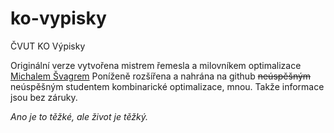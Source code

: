# ko-vypisky
ČVUT KO Výpisky

Originální verze vytvořena mistrem řemesla a milovníkem optimalizace [Michalem Švagrem](https://github.com/Mighantos)
Poníženě rozšířena a nahrána na github ~~neúspěšným~~ neúspěšným studentem kombinarické optimalizace, mnou. Takže informace jsou bez záruky.

*Ano je to těžké, ale život je těžký.*
<!--stackedit_data:
eyJoaXN0b3J5IjpbLTE5MDg2MzYwNV19
-->